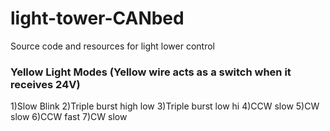 # light-tower-CANbed
Source code and resources for light lower control

###  Yellow Light Modes (Yellow wire acts as a switch when it receives 24V)

1)Slow Blink
2)Triple burst high low
3)Triple burst low hi
4)CCW slow
5)CW slow
6)CCW fast
7)CW slow 
